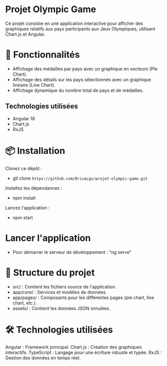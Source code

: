 # Projet Olympic Game

Ce projet consiste en une application interactive pour afficher des graphiques relatifs aux pays participants aux Jeux Olympiques, utilisant Chart.js et Angular.

# 🚀 Fonctionnalités

- Affichage des médailles par pays avec un graphique en secteurs (Pie Chart).
- Affichage des détails sur les pays sélectionnés avec un graphique linéaire (Line Chart).
- Affichage dynamique du nombre total de pays et de médailles.

## Technologies utilisées
- Angular 18
- Chart.js
- RxJS

# 📦 Installation

Clonez ce dépôt :
 - git clone `https://github.com/BriceLgs/projet-olympic-game.git`

Installez les dépendances :
- npm install

Lancez l'application :
- npm start

# Lancer l'application
- Pour démarrer le serveur de développement : "ng serve"


# 📁 Structure du projet
- src/ : Contient les fichiers source de l'application.
- app/core/ : Services et modèles de données.
- app/pages/ : Composants pour les différentes pages (pie chart, line chart, etc.).
- assets/ : Contient les données JSON simulées.

# 🛠️ Technologies utilisées
Angular : Framework principal.
Chart.js : Création des graphiques interactifs.
TypeScript : Langage pour une écriture robuste et typée.
RxJS : Gestion des données en temps réel.